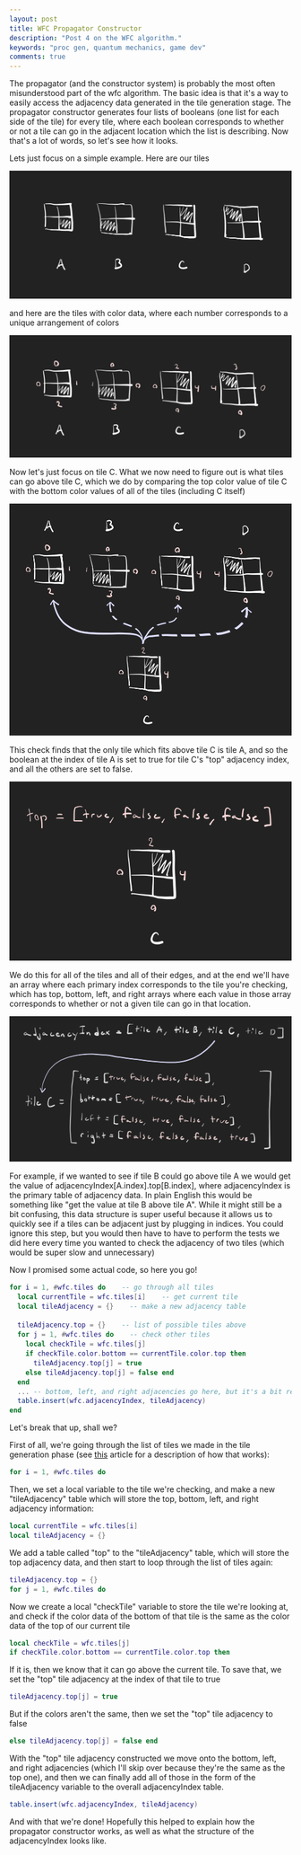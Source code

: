 ```yaml
---
layout: post
title: WFC Propagator Constructor
description: "Post 4 on the WFC algorithm."
keywords: "proc gen, quantum mechanics, game dev"
comments: true
---
```


The propagator (and the constructor system) is probably the most often misunderstood part of the wfc algorithm. The basic idea is that it's a way to easily access the adjacency data generated in the tile generation stage. The propagator constructor generates four lists of booleans (one list for each side of the tile) for every tile, where each boolean corresponds to whether or not a tile can go in the adjacent location which the list is describing. Now that's a lot of words, so let's see how it looks.

Lets just focus on a simple example. Here are our tiles

![Tiles](/assets/images/post-4/notes-1.png)

and here are the tiles with color data, where each number corresponds to a unique arrangement of colors

![Tiles with colors](/assets/images/post-4/notes-2.png)

Now let's just focus on tile C. What we now need to figure out is what tiles can go above tile C, which we do by comparing the top color value of tile C with the bottom color values of all of the tiles (including C itself)

![Tile comparison](/assets/images/post-4/notes-3.png)

This check finds that the only tile which fits above tile C is tile A, and so the boolean at the index of tile A is set to true for tile C's "top" adjacency index, and all the others are set to false.

![Top adjacency](/assets/images/post-4/notes-4.png)

We do this for all of the tiles and all of their edges, and at the end we'll have an array where each primary index corresponds to the tile you're checking, which has top, bottom, left, and right arrays where each value in those array corresponds to whether or not a given tile can go in that location.

![Adjacency structure](/assets/images/post-4/notes-5.png)

For example, if we wanted to see if tile B could go above tile A we would get the value of adjacencyIndex[A.index].top[B.index], where adjacencyIndex is the primary table of adjacency data. In plain English this would be something like "get the value at tile B above tile A". While it might still be a bit confusing, this data structure is super useful because it allows us to quickly see if a tiles can be adjacent just by plugging in indices. You could ignore this step, but you would then have to have to perform the tests we did here every time you wanted to check the adjacency of two tiles (which would be super slow and unnecessary)

Now I promised some actual code, so here you go!

```lua
for i = 1, #wfc.tiles do    -- go through all tiles
  local currentTile = wfc.tiles[i]    -- get current tile
  local tileAdjacency = {}    -- make a new adjacency table

  tileAdjacency.top = {}    -- list of possible tiles above
  for j = 1, #wfc.tiles do    -- check other tiles
    local checkTile = wfc.tiles[j]
    if checkTile.color.bottom == currentTile.color.top then
      tileAdjacency.top[j] = true
    else tileAdjacency.top[j] = false end
  end
  ... -- bottom, left, and right adjacencies go here, but it's a bit redundant
  table.insert(wfc.adjacencyIndex, tileAdjacency)
end
```

Let's break that up, shall we?

First of all, we're going through the list of tiles we made in the tile generation phase (see [this](2020-8-27-WFC-Tile-Generator.md) article for a description of how that works):
```lua
for i = 1, #wfc.tiles do
```

Then, we set a local variable to the tile we're checking, and make a new "tileAdjacency" table which will store the top, bottom, left, and right adjacency information:
```lua
local currentTile = wfc.tiles[i]
local tileAdjacency = {}
```

We add a table called "top" to the "tileAdjacency" table, which will store the top adjacency data, and then start to loop through the list of tiles again:
```lua
tileAdjacency.top = {}
for j = 1, #wfc.tiles do
```

Now we create a local "checkTile" variable to store the tile we're looking at, and check if the color data of the bottom of that tile is the same as the color data of the top of our current tile
```lua
local checkTile = wfc.tiles[j]
if checkTile.color.bottom == currentTile.color.top then
```

If it is, then we know that it can go above the current tile. To save that, we set the "top" tile adjacency at the index of that tile to true
```lua
tileAdjacency.top[j] = true
```

But if the colors aren't the same, then we set the "top" tile adjacency to false
```lua
else tileAdjacency.top[j] = false end
```

With the "top" tile adjacency constructed we move onto the bottom, left, and right adjacencies (which I'll skip over because they're the same as the top one), and then we can finally add all of those in the form of the tileAdjacency variable to the overall adjacencyIndex table.
```lua
table.insert(wfc.adjacencyIndex, tileAdjacency)
```

And with that we're done! Hopefully this helped to explain how the propagator constructor works, as well as what the structure of the adjacencyIndex looks like.
